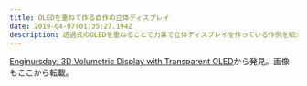 ```yaml
---
title: OLEDを重ねて作る自作の立体ディスプレイ
date: 2019-04-07T01:35:27.194Z
description: 透過式のOLEDを重ねることで力業で立体ディスプレイを作っている作例を紹介します。
---
```

[Enginursday: 3D Volumetric Display with Transparent OLED](https://www.sparkfun.com/news/2885)から発見。画像もここから転載。
